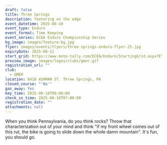 ```yaml
---
draft: false
title: Three Springs
description: Teetering on the edge
event_datetime: 2025-08-10
event_type: Enduro
event_format: Time Keeping
event_series: ECEA Enduro Championship Series
bg_image: images/feature-bg.jpg
flyer: images/events/flyers/three-springs-enduro-flyer-25.jpg
expiryDate: 2025-08-11
start_grid: https://www.moto-tally.com/ECEA/Enduro/StartingGrid.aspx?EY=2024&EID=11
preview_image: images/logos/clubs/gmer.gif
registration_url: ""
club:
  - GMER
location: 8418 ASHMAN ST. Three Springs, PA
closed_course: "'No'"
gas_away: Yes
key_time: 2025-08-10T09:00:00
check_in_time: 2025-08-10T07:00:00
registration_date: ""
attachments: null
---
```

When you think Pennsylvania, do you think rocks? Throw that characterization out of your mind and think "if my front wheel comes out of this rut, the bike is going to slide down the whole damn mountain". It's fun, you should go.
